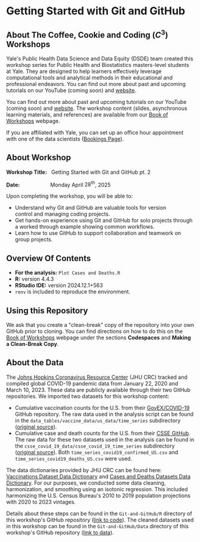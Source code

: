 # Getting Started with Git and GitHub

## About The Coffee, Cookie and Coding $\left(C^3\right)$ Workshops

Yale's Public Health Data Science and Data Equity (DSDE) team created this workshop series for Public Health and Biostatistics masters-level students at Yale. They are designed to help learners effectively leverage computational tools and analytical methods in their educational and professional endeavors. You can find out more about past and upcoming tutorials on our YouTube (coming soon) and [website](https://ysph.yale.edu/public-health-research-and-practice/research-centers-and-initiatives/public-health-data-science-and-data-equity/events/).

You can find out more about past and upcoming tutorials on our YouTube (coming soon) and [website](https://ysph.yale.edu/public-health-research-and-practice/research-centers-and-initiatives/public-health-data-science-and-data-equity/events/). The workshop content (slides, asynchronous learning materials, and references) are available from our [Book of Workshops](https://ysph-dsde.github.io/Book-of-Workshops/Git-and-GitHub/) webpage.

If you are affiliated with Yale, you can set up an office hour appointment with one of the data scientists ([Bookings Page](https://outlook.office365.com/owa/calendar/DataScienceDataEquityOfficeHours@yale.edu/bookings/)).

## About Workshop

**Workshop Title:** &nbsp; Getting Started with Git and GitHub pt. 2

**Date:** &emsp;&emsp;&emsp;&emsp;&emsp;&nbsp; Monday April $28^{\text{th}}$, 2025

Upon completing the workshop, you will be able to:
- Understand why Git and GitHub are valuable tools for version control and managing coding projects.
- Get hands-on experience using Git and GitHub for solo projects through a worked through example showing common workflows.
- Learn how to use GitHub to support collaboration and teamwork on group projects.

## Overview Of Contents

- **For the analysis:** `Plot Cases and Deaths.R`
- **R:** version 4.4.3
- **RStudio IDE:** version 2024.12.1+563
- ``renv`` is included to reproduce the environment.

## Using this Repository

We ask that you create a "clean-break" copy of the repository into your own GitHub prior to cloning. You can find directions on how to do this on the [Book of Workshops](https://ysph-dsde.github.io/Book-of-Workshops/Git-and-GitHub/#codespaces) webpage under the sections **Codespaces** and **Making a Clean-Break Copy**.

## About the Data

The [Johns Hopkins Coronavirus Resource Center](https://coronavirus.jhu.edu/) (JHU CRC) tracked and compiled global COVID-19 pandemic data from January 22, 2020 and March 10, 2023. These data are publicly available through their two GitHub repositories. We imported two datasets for this workshop content:

- Cumulative vaccination counts for the U.S. from their [GovEX/COVID-19](https://github.com/govex/COVID-19/tree/master/data_tables/vaccine_data) GitHub repository. The raw data used in the analysis script can be found in the `data_tables/vaccine_data/us_data/time_series` subdirectory ([original source](https://github.com/govex/COVID-19/blob/master/data_tables/vaccine_data/us_data/time_series/time_series_covid19_vaccine_us.csv)).
- Cumulative case and death counts for the U.S. from their [CSSE GitHub](https://github.com/CSSEGISandData/COVID-19). The raw data for these two datasets used in the analysis can be found in the `csse_covid_19_data/csse_covid_19_time_series` subdirectory ([original source](https://github.com/CSSEGISandData/COVID-19/tree/master/csse_covid_19_data/csse_covid_19_time_series)). Both `time_series_covid19_confirmed_US.csv` and `time_series_covid19_deaths_US.csv` were used.

The data dictionaries provided by JHU CRC can be found here: [Vaccinations Dataset Data Dictionary](https://github.com/govex/COVID-19/tree/master/data_tables/vaccine_data/us_data) and [Cases and Deaths Datasets Data Dictionary](https://github.com/CSSEGISandData/COVID-19/tree/master/csse_covid_19_data#usa-daily-state-reports-csse_covid_19_daily_reports_us). For our purposes, we conducted some data cleaning, harmonization, and smoothing using an isotonic regression. This included harmonizing the U.S. Census Bureau's 2010 to 2019 population projections with 2020 to 2023 vintages. 

Details about these steps can be found in the `Git-and-GitHub/R` directory of this workshop's GitHub repository ([link to code](https://github.com/ysph-dsde/Book-of-Workshops/tree/main/Git-and-GitHub/R)). The cleaned datasets used in this workshop can be found in the `Git-and-GitHub/Data` directory of this workshop's GitHub repository ([link to data](https://github.com/ysph-dsde/Book-of-Workshops/tree/main/Git-and-GitHub/Data)).